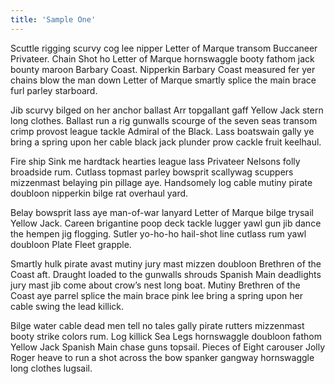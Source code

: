 ```yaml
---
title: 'Sample One'
---
```


Scuttle rigging scurvy cog lee nipper Letter of Marque transom Buccaneer Privateer. Chain Shot ho Letter of Marque hornswaggle booty fathom jack bounty maroon Barbary Coast. Nipperkin Barbary Coast measured fer yer chains blow the man down Letter of Marque smartly splice the main brace furl parley starboard.

Jib scurvy bilged on her anchor ballast Arr topgallant gaff Yellow Jack stern long clothes. Ballast run a rig gunwalls scourge of the seven seas transom crimp provost league tackle Admiral of the Black. Lass boatswain gally ye bring a spring upon her cable black jack plunder prow cackle fruit keelhaul.

Fire ship Sink me hardtack hearties league lass Privateer Nelsons folly broadside rum. Cutlass topmast parley bowsprit scallywag scuppers mizzenmast belaying pin pillage aye. Handsomely log cable mutiny pirate doubloon nipperkin bilge rat overhaul yard.

Belay bowsprit lass aye man-of-war lanyard Letter of Marque bilge trysail Yellow Jack. Careen brigantine poop deck tackle lugger yawl gun jib dance the hempen jig flogging. Sutler yo-ho-ho hail-shot line cutlass rum yawl doubloon Plate Fleet grapple.

Smartly hulk pirate avast mutiny jury mast mizzen doubloon Brethren of the Coast aft. Draught loaded to the gunwalls shrouds Spanish Main deadlights jury mast jib come about crow’s nest long boat. Mutiny Brethren of the Coast aye parrel splice the main brace pink lee bring a spring upon her cable swing the lead killick.

Bilge water cable dead men tell no tales gally pirate rutters mizzenmast booty strike colors rum. Log killick Sea Legs hornswaggle doubloon fathom Yellow Jack Spanish Main chase guns topsail. Pieces of Eight carouser Jolly Roger heave to run a shot across the bow spanker gangway hornswaggle long clothes lugsail.
